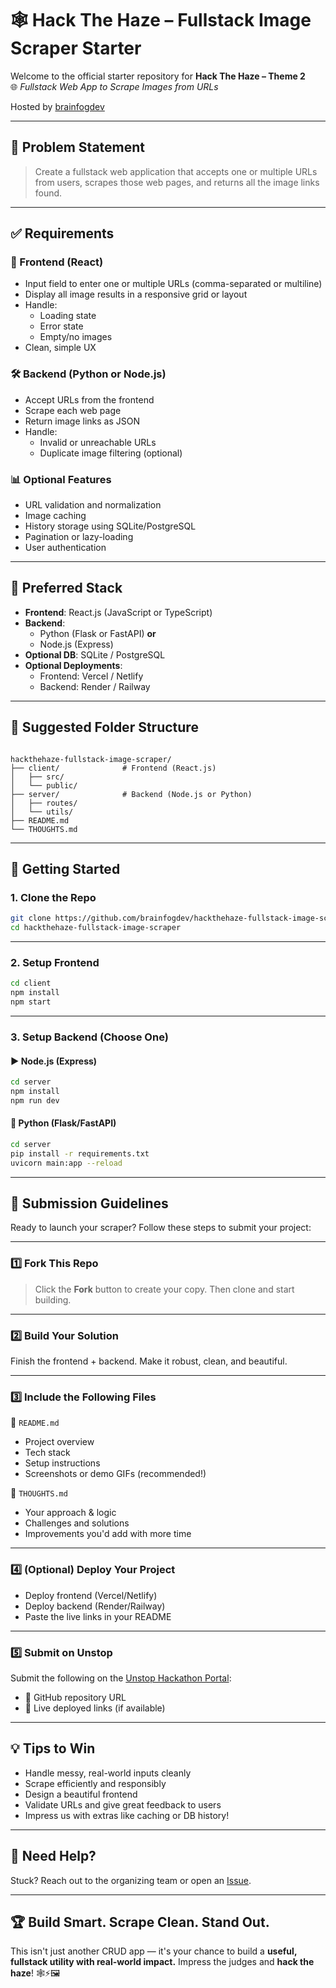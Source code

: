 
# 🕸️ Hack The Haze – Fullstack Image Scraper Starter

Welcome to the official starter repository for **Hack The Haze – Theme 2**  
🌐 *Fullstack Web App to Scrape Images from URLs*

Hosted by [brainfogdev](https://github.com/brainfogdev)

---

## 📌 Problem Statement

> Create a fullstack web application that accepts one or multiple URLs from users, scrapes those web pages, and returns all the image links found.

---

## ✅ Requirements

### 🎯 Frontend (React)

- Input field to enter one or multiple URLs (comma-separated or multiline)
- Display all image results in a responsive grid or layout
- Handle:
  - Loading state
  - Error state
  - Empty/no images
- Clean, simple UX

### 🛠️ Backend (Python or Node.js)

- Accept URLs from the frontend
- Scrape each web page
- Return image links as JSON
- Handle:
  - Invalid or unreachable URLs
  - Duplicate image filtering (optional)

### 📊 Optional Features

- URL validation and normalization
- Image caching
- History storage using SQLite/PostgreSQL
- Pagination or lazy-loading
- User authentication

---

## 🧰 Preferred Stack

- **Frontend**: React.js (JavaScript or TypeScript)
- **Backend**: 
  - Python (Flask or FastAPI) **or**  
  - Node.js (Express)
- **Optional DB**: SQLite / PostgreSQL
- **Optional Deployments**:
  - Frontend: Vercel / Netlify
  - Backend: Render / Railway

---

## 📁 Suggested Folder Structure

```

hackthehaze-fullstack-image-scraper/
├── client/              # Frontend (React.js)
│   ├── src/
│   └── public/
├── server/              # Backend (Node.js or Python)
│   ├── routes/
│   └── utils/
├── README.md
└── THOUGHTS.md

````

---

## 🏁 Getting Started

### 1. Clone the Repo
```bash
git clone https://github.com/brainfogdev/hackthehaze-fullstack-image-scraper.git
cd hackthehaze-fullstack-image-scraper
````

---

### 2. Setup Frontend

```bash
cd client
npm install
npm start
```

---

### 3. Setup Backend (Choose One)

#### ▶️ Node.js (Express)

```bash
cd server
npm install
npm run dev
```

#### 🐍 Python (Flask/FastAPI)

```bash
cd server
pip install -r requirements.txt
uvicorn main:app --reload
```

---

## 📝 Submission Guidelines

Ready to launch your scraper? Follow these steps to submit your project:

---

### 1️⃣ **Fork This Repo**

> Click the **Fork** button to create your copy. Then clone and start building.

---

### 2️⃣ **Build Your Solution**

Finish the frontend + backend. Make it robust, clean, and beautiful.

---

### 3️⃣ **Include the Following Files**

📄 `README.md`

* Project overview
* Tech stack
* Setup instructions
* Screenshots or demo GIFs (recommended!)

🧠 `THOUGHTS.md`

* Your approach & logic
* Challenges and solutions
* Improvements you'd add with more time

---

### 4️⃣ (Optional) Deploy Your Project

* Deploy frontend (Vercel/Netlify)
* Deploy backend (Render/Railway)
* Paste the live links in your README

---

### 5️⃣ **Submit on Unstop**

Submit the following on the [Unstop Hackathon Portal](https://unstop.com):

* 🔗 GitHub repository URL
* 🔗 Live deployed links (if available)

---

## 💡 Tips to Win

* Handle messy, real-world inputs cleanly
* Scrape efficiently and responsibly
* Design a beautiful frontend
* Validate URLs and give great feedback to users
* Impress us with extras like caching or DB history!

---

## 🤝 Need Help?

Stuck? Reach out to the organizing team or open an [Issue](https://github.com/brainfogdev/hackthehaze-fullstack-image-scraper/issues).

---

## 🏆 Build Smart. Scrape Clean. Stand Out.

This isn't just another CRUD app — it's your chance to build a **useful, fullstack utility with real-world impact.**
Impress the judges and **hack the haze**! 🕸️⚡🖼️


